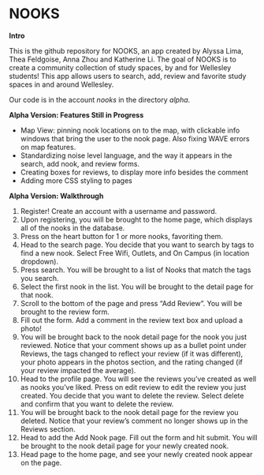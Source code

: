 # NOOKS
**Intro**

This is the github repository for NOOKS, an app created by Alyssa Lima, Thea Feldgoise, Anna Zhou and Katherine Li. The goal of NOOKS is to create a community collection of study spaces, by and for Wellesley students! This app allows users to search, add, review and favorite study spaces in and around Wellesley. 

Our code is in the account _nooks_ in the directory _alpha_. 

**Alpha Version: Features Still in Progress**
- Map View: pinning nook locations on to the map, with clickable info windows that bring the user to the nook page. Also fixing WAVE errors on map features.
- Standardizing noise level language, and the way it appears in the search, add nook, and review forms.
- Creating boxes for reviews, to display more info besides the comment
- Adding more CSS styling to pages

**Alpha Version: Walkthrough**

1. Register! Create an account with a username and password.
2. Upon registering, you will be brought to the home page, which displays all of the nooks in the database.
3. Press on the heart button for 1 or more nooks, favoriting them.
4. Head to the search page. You decide that you want to search by tags to find a new nook. Select Free Wifi, Outlets, and On Campus (in location dropdown). 
5. Press search. You will be brought to a list of Nooks that match the tags you search. 
6. Select the first nook in the list. You will be brought to the detail page for that nook.
7. Scroll to the bottom of the page and press “Add Review”. You will be brought to the review form.
8. Fill out the form. Add a comment in the review text box and upload a photo! 
9. You will be brought back to the nook detail page for the nook you just reviewed. Notice that your comment shows up as a bullet point under Reviews, the tags changed to reflect your review (if it was different), your photo appears in the photos section, and the rating changed (if your review impacted the average). 
10. Head to the profile page. You will see the reviews you’ve created as well as nooks you’ve liked. Press on edit review to edit the review you just created. You decide that you want to delete the review. Select delete and  confirm that you want to delete the review.
11. You will be brought back to the nook detail page for the review you deleted. Notice that your review’s comment no longer shows up in the Reviews section. 
12. Head to add the Add Nook page. Fill out the form and hit submit. You will be brought to the nook detail page for your newly created nook. 
13. Head page to the home page, and see your newly created nook appear on the page.
